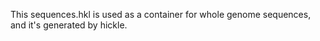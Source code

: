 This sequences.hkl is used as a container for whole genome sequences, and it's generated by hickle.
